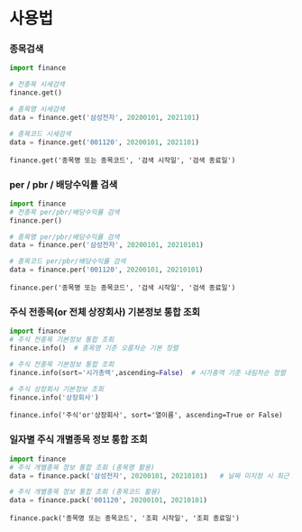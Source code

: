 # 사용법
### 종목검색
```python
import finance

# 전종목 시세검색
finance.get()

# 종목명 시세검색
data = finance.get('삼성전자', 20200101, 2021101)

# 종목코드 시세검색
data = finance.get('001120', 20200101, 2021101)
```
`finance.get('종목명 또는 종목코드', '검색 시작일', '검색 종료일')`
### per / pbr / 배당수익률 검색
```python
import finance
# 전종목 per/pbr/배당수익률 검색
finance.per()

# 종목명 per/pbr/배당수익률 검색
data = finance.per('삼성전자', 20200101, 20210101)

# 종목코드 per/pbr/배당수익률 검색
data = finance.per('001120', 20200101, 20210101)

```
`finance.per('종목명 또는 종목코드', '검색 시작일', '검색 종료일')`

### 주식 전종목(or 전체 상장회사) 기본정보 통합 조회
```python
import finance
# 주식 전종목 기본정보 통합 조회
finance.info()  # 종목명 기준 오름차순 기본 정렬

# 주식 전종목 기본정보 통합 조회
finance.info(sort='시가총액',ascending=False)  # 시가총액 기준 내림차순 정렬

# 주식 상장회사 기본정보 조회
finance.info('상장회사')
```
`finance.info('주식'or'상장회사', sort='열이름', ascending=True or False)`

### 일자별 주식 개별종목 정보 통합 조회
```python
import finance
# 주식 개별종목 정보 통합 조회 (종목명 활용)
data = finance.pack('삼성전자', 20200101, 20210101)   # 날짜 미지정 시 최근 2주 데이터 조회

# 주식 개별종목 정보 통합 조회 (종목코드 활용)
data = finance.pack('001120', 20200101, 20210101)
```
`finance.pack('종목명 또는 종목코드', '조회 시작일', '조회 종료일')`
